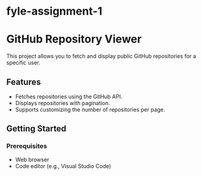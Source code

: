 # fyle-assignment-1
# GitHub Repository Viewer

This project allows you to fetch and display public GitHub repositories for a specific user.

## Features

- Fetches repositories using the GitHub API.
- Displays repositories with pagination.
- Supports customizing the number of repositories per page.

## Getting Started

### Prerequisites

- Web browser
- Code editor (e.g., Visual Studio Code)


